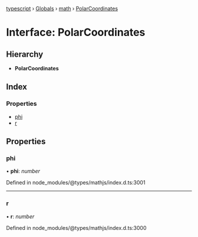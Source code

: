 [typescript](../README.md) › [Globals](../globals.md) › [math](../modules/math.md) › [PolarCoordinates](math.polarcoordinates.md)

# Interface: PolarCoordinates

## Hierarchy

* **PolarCoordinates**

## Index

### Properties

* [phi](math.polarcoordinates.md#phi)
* [r](math.polarcoordinates.md#r)

## Properties

###  phi

• **phi**: *number*

Defined in node_modules/@types/mathjs/index.d.ts:3001

___

###  r

• **r**: *number*

Defined in node_modules/@types/mathjs/index.d.ts:3000
